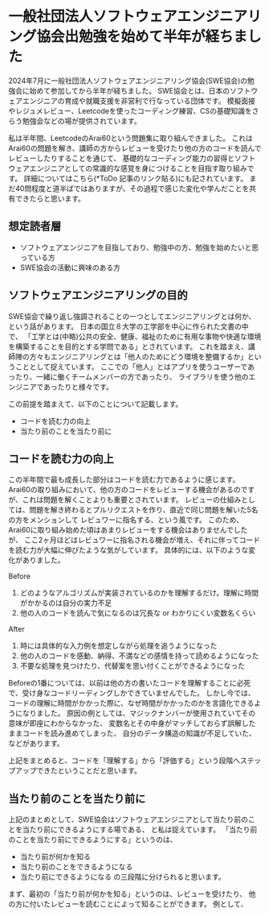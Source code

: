 # 一般社団法人ソフトウェアエンジニアリング協会出勉強を始めて半年が経ちました

2024年7月に一般社団法人ソフトウェアエンジニアリング協会(SWE協会)の勉強会に始めて参加してから半年が経ちました。
SWE協会とは、日本のソフトウェアエンジニアの育成や就職支援を非営利で行なっている団体です。
模擬面接やレジュメレビュー、Leetcodeを使ったコーディング練習、CSの基礎知識をさらう勉強会などの場が提供されています。

私は半年間、LeetcodeのArai60という問題集に取り組んできました。
これはArai60の問題を解き、講師の方からレビューを受けたり他の方のコードを読んでレビューしたりすることを通じて、
基礎的なコーディング能力の習得とソフトウェアエンジニアとしての常識的な感覚を身につけることを目指す取り組みです。
詳細についてはこちら(*ToDo 記事のリンク貼る)にも記されています。
まだ40問程度と道半ばではありますが、その過程で感じた変化や学んだことを共有できたらと思います。


## 想定読者層
- ソフトウェアエンジニアを目指しており、勉強中の方、勉強を始めたいと思っている方
- SWE協会の活動に興味のある方


## ソフトウェアエンジニアリングの目的
SWE協会で繰り返し強調されることの一つとしてエンジニアリングとは何か、という話があります。
日本の国立８大学の工学部を中心に作られた文書の中で、
「工学とは(中略)公共の安全、健康、福祉のために有用な事物や快適な環境を構築することを目的とする学問である」とされています。
これを踏まえ、講師陣の方々もエンジニアリングとは「他人のためにどう環境を整備するか」ということとして捉えています。
ここでの「他人」とはアプリを使うユーザーであったり、一緒に働くチームメンバーの方であったり、
ライブラリを使う他のエンジニアであったりと様々です。

この前提を踏まえて、以下のことについて記載します。
- コードを読む力の向上
- 当たり前のことを当たり前に


## コードを読む力の向上
この半年間で最も成長した部分はコードを読む力であるように感じます。
Arai60の取り組みにおいて、他の方のコードをレビューする機会があるのですが、これは問題を解くことよりも重要とされています。
レビューの仕組みとしては、問題を解き終わるとプルリクエストを作り、直近で同じ問題を解いた5名の方をメンションして
レビュワーに指名する、という風です。
このため、Arai60に取り組み始めた頃はあまりレビューをする機会はありませんでしたが、
ここ2ヶ月ほどはレビュワーに指名される機会が増え、それに伴ってコードを読む力が大幅に伸びたような気がしています。
具体的には、以下のような変化がありました。

Before
1. どのようなアルゴリズムが実装されているのかを理解するだけ。理解に時間がかかるのは自分の実力不足
2. 他の人のコードを読んで気になるのは冗長な or わかりにくい変数名くらい

After
1. 時には具体的な入力例を想定しながら処理を追うようになった
2. 他の人のコードを感動、納得、不満などの感情を持って読めるようになった
3. 不要な処理を見つけたり、代替案を思い付くことができるようになった

Beforeの1番については、以前は他の方の書いたコードを理解することに必死で、受け身なコードリーディングしかできていませんでした。
しかし今では、コードの理解に時間がかかった際に、なぜ時間がかかったのかを言語化できるようになりました。
原因の例としては、マジックナンバーが使用されていてその意味が即座にわからなかった、
変数名とその中身がマッチしておらず誤解したままコードを読み進めてしまった、
自分のデータ構造の知識が不足していた、などがあります。

上記をまとめると、コードを「理解する」から「評価する」という段階へステップアップできたということだと思います。


## 当たり前のことを当たり前に
上記のまとめとして、SWE協会はソフトウェアエンジニアとして当たり前のことを当たり前にできるようにする場である、
と私は捉えています。
「当たり前のことを当たり前にできるようにする」というのは、
- 当たり前が何かを知る
- 当たり前のことをできるようになる
- 当たり前にできるようになる
の三段階に分けられると思います。

まず、最初の「当たり前が何かを知る」というのは、レビューを受けたり、
他の方に付いたレビューを読むことによって知ることができます。
例として、
